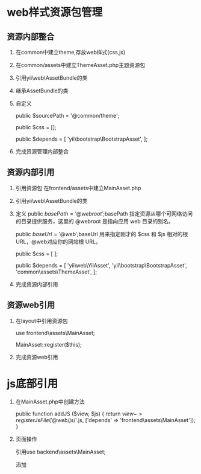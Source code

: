 # web样式资源包管理

## 资源内部整合

1. 在common中建立theme,存放web样式(css,js)

2. 在common/assets中建立ThemeAsset.php主题资源包

3. 引用yii\web\AssetBundle的类

4. 继承AssetBundle的类

5. 自定义 

	public $sourcePath = '@common/theme';

	public $css = [];

	public $depends = [
        'yii\bootstrap\BootstrapAsset',
    ];

6. 完成资源管理内部整合

## 资源内部引用

1. 引用资源包 在frontend/assets中建立MainAsset.php

2. 引用yii\web\AssetBundle的类

3. 定义
	public $basePath = '@webroot';$basePath 指定资源从哪个可网络访问的目录提供服务，这里的 @webroot 是指向应用 web 目录的别名。

    public $baseUrl = '@web';$baseUrl 用来指定刚才的 $css 和 $js 相对的根 URL，@web对应你的网站根 URL。

    public $css = [
    ];

    public $depends = [
        'yii\web\YiiAsset',
        'yii\bootstrap\BootstrapAsset',
        'common\assets\ThemeAsset',
    ];

4. 完成资源内部引用

## 资源web引用

1. 在layout中引用资源包

	use frontend\assets\MainAsset;

	MainAsset::register($this);

2. 完成资源web引用
# js底部引用

1. 在MainAsset.php中创建方法
	
	public function addJS ($view, $js)
    {
        return $view->registerJsFile('@web/js/'.$js, ['depends' => 'frontend\assets\MainAsset']);
    }

2. 页面操作

	引用use backend\assets\MainAsset;

	添加<?php MainAsset::addJs($this, 'bandwidth.js')?>
